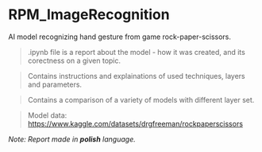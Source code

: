 # RPM_ImageRecognition
AI model recognizing hand gesture from game rock-paper-scissors.

> .ipynb file is a report about the model - how it was created, and its corectness on a given topic.

> Contains instructions and explainations of used techniques, layers and parameters.

> Contains a comparison of a variety of models with different layer set.

> Model data: https://www.kaggle.com/datasets/drgfreeman/rockpaperscissors

*Note: Report made in **polish** language.*
